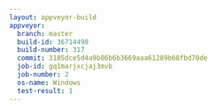 ```yaml
---
layout: appveyor-build
appveyor:
  branch: master
  build-id: 36714498
  build-number: 317
  commit: 3185dce5d4a9b86b6b3669aaa61289b68fbd70de
  job-id: gq1marjxcjaj3mvb
  job-number: 2
  os-name: Windows
  test-result: 1
---
```

